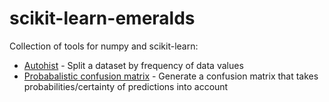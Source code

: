 # scikit-learn-emeralds

Collection of tools for numpy and scikit-learn:

* [Autohist](docs/Example%20usage%20autohist.ipynb) - Split a dataset by frequency of data values
* [Probabalistic confusion
  matrix](docs/Example%20usage%20fonfusion%20matrix.ipynb) - Generate
  a confusion matrix that takes probabilities/certainty of predictions
  into account
